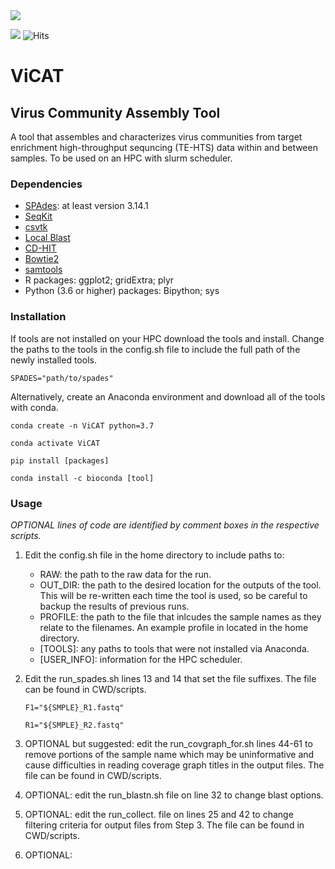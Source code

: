
<a href="https://github.com/cvk1988/CLCuD_pop_pipe/graphs/contributors">
<img src="https://contrib.rocks/image?repo=cvk1988/CLCuD_pop_pipe" />
</a>

<img src="https://komarev.com/ghpvc/?username=cvk1988"/> ![Hits](https://hitcounter.pythonanywhere.com/count/tag.svg?url=https://github.com/cvk1988/CLCuD_pop_pipe/) 



# **ViCAT**

## Virus Community Assembly Tool
  A tool that assembles and characterizes virus communities from target enrichment high-throughput sequncing (TE-HTS)  data within and between samples. To be used on an HPC with slurm scheduler. 

### Dependencies
- [SPAdes](https://github.com/ablab/spades): at least version 3.14.1
- [SeqKit](https://github.com/shenwei356/seqkit)
- [csvtk](https://github.com/shenwei356/csvtk)
- [Local Blast](https://blast.ncbi.nlm.nih.gov/Blast.cgi?CMD=Web&PAGE_TYPE=BlastDocs&DOC_TYPE=Download)
- [CD-HIT](http://bioinformatics.org/cd-hit/)
- [Bowtie2](https://bowtie-bio.sourceforge.net/bowtie2/index.shtml)
- [samtools](http://www.htslib.org/)
- R packages: ggplot2; gridExtra; plyr
- Python (3.6 or higher) packages: Bipython; sys

### Installation

If tools are not installed on your HPC download the tools and install. Change the paths to the tools in the config.sh file to include the full path of the newly installed tools.

`SPADES="path/to/spades"`



Alternatively, create an Anaconda environment and download all of the tools with conda.

`conda create -n ViCAT python=3.7`

`conda activate ViCAT`

`pip install [packages]`

`conda install -c bioconda [tool]`

### Usage
*OPTIONAL lines of code are identified by comment boxes in the respective scripts.*

1. Edit the config.sh file in the home directory to include paths to:
    - RAW: the path to the raw data for the run.
    - OUT_DIR: the path to the desired location for the outputs of the tool. This will be re-written each time the tool is used, so be careful to backup the results of previous runs.
    - PROFILE: the path to the file that inlcudes the sample names as they relate to the filenames. An example profile in located in the home directory.
    - [TOOLS]: any paths to tools that were not installed via Anaconda.
    - [USER_INFO]: information for the HPC scheduler.
2. Edit the run_spades.sh lines 13 and 14 that set the file suffixes. The file can be found in CWD/scripts.

    `F1="${SMPLE}_R1.fastq"`
    
    `R1="${SMPLE}_R2.fastq"`
    
3. OPTIONAL but suggested: edit the run_covgraph_for.sh lines 44-61 to remove portions of the sample name which may be uninformative and cause difficulties in reading coverage graph titles in the output files. The file can be found in CWD/scripts.
4. OPTIONAL: edit the run_blastn.sh file on line 32 to change blast options.
5. OPTIONAL: edit the run_collect. file on lines 25 and 42 to change filtering criteria for output files from Step 3. The file can be found in CWD/scripts.
6. OPTIONAL: 



